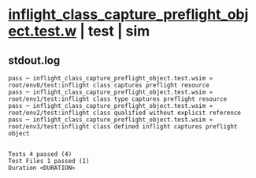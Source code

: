 # [inflight_class_capture_preflight_object.test.w](../../../../../examples/tests/valid/inflight_class_capture_preflight_object.test.w) | test | sim

## stdout.log
```log
pass ─ inflight_class_capture_preflight_object.test.wsim » root/env0/test:inflight class captures preflight resource               
pass ─ inflight_class_capture_preflight_object.test.wsim » root/env1/test:inflight class type captures preflight resource          
pass ─ inflight_class_capture_preflight_object.test.wsim » root/env2/test:inflight class qualified without explicit reference      
pass ─ inflight_class_capture_preflight_object.test.wsim » root/env3/test:inflight class defined inflight captures preflight object
 
 
Tests 4 passed (4)
Test Files 1 passed (1)
Duration <DURATION>
```

